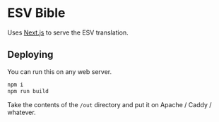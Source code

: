 # ESV Bible

Uses [Next.js](https://nextjs.org/) to serve the ESV translation.

## Deploying

You can run this on any web server.

```bash
npm i
npm run build
```

Take the contents of the `/out` directory and put it on Apache / Caddy / whatever.
